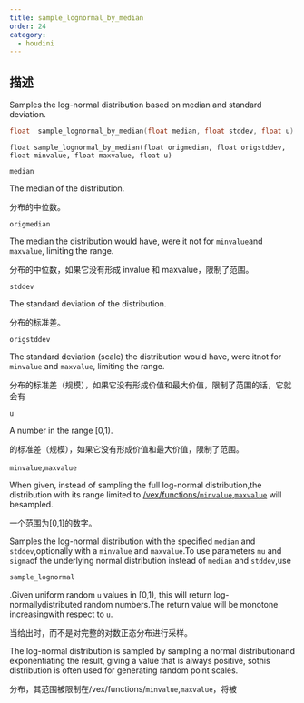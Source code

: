 ```yaml
---
title: sample_lognormal_by_median
order: 24
category:
  - houdini
---
```

    
## 描述

Samples the log-normal distribution based on median and standard deviation.

```c
float  sample_lognormal_by_median(float median, float stddev, float u)
```

`float sample_lognormal_by_median(float origmedian, float origstddev, float minvalue, float maxvalue, float u)`

`median`

The median of the distribution.

分布的中位数。

`origmedian`

The median the distribution would have, were it not for `minvalue`and
`maxvalue`, limiting the range.

分布的中位数，如果它没有形成 invalue 和 maxvalue，限制了范围。

`stddev`

The standard deviation of the distribution.

分布的标准差。

`origstddev`

The standard deviation (scale) the distribution would have, were itnot for
`minvalue` and `maxvalue`, limiting the range.

分布的标准差（规模），如果它没有形成价值和最大价值，限制了范围的话，它就会有

`u`

A number in the range [0,1).

的标准差（规模），如果它没有形成价值和最大价值，限制了范围。

`minvalue`,`maxvalue`

When given, instead of sampling the full log-normal distribution,the
distribution with its range limited to
[/vex/functions/`minvalue`,`maxvalue`](`minvalue`,`maxvalue`.html) will
besampled.

一个范围为[0,1]的数字。

Samples the log-normal distribution with the specified `median` and
`stddev`,optionally with a `minvalue` and `maxvalue`.To use parameters `mu`
and `sigma`of the underlying normal distribution instead of `median` and
`stddev`,use

```c
sample_lognormal
```

.Given uniform random `u` values in [0,1), this
will return log-normallydistributed random numbers.The return value will be
monotone increasingwith respect to `u`.

当给出时，而不是对完整的对数正态分布进行采样。

The log-normal distribution is sampled by sampling a normal distributionand
exponentiating the result, giving a value that is always positive, sothis
distribution is often used for generating random point scales.

分布，其范围被限制在/vex/functions/`minvalue`,`maxvalue`，将被
